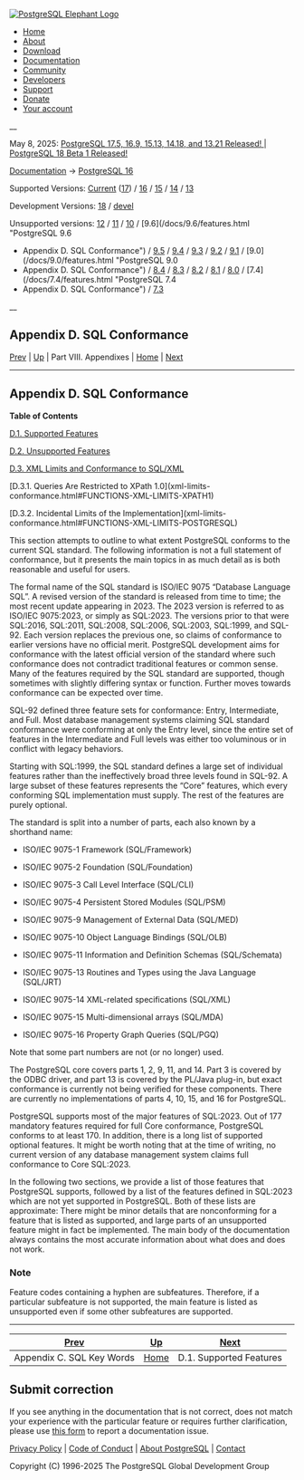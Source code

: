 [ ![PostgreSQL Elephant Logo](/media/img/about/press/elephant.png) ](/)

  * [Home](/ "Home")
  * [About](/about/ "About")
  * [Download](/download/ "Download")
  * [Documentation](/docs/ "Documentation")
  * [Community](/community/ "Community")
  * [Developers](/developer/ "Developers")
  * [Support](/support/ "Support")
  * [Donate](/about/donate/ "Donate")
  * [Your account](/account/ "Your account")

__

May 8, 2025: [ PostgreSQL 17.5, 16.9, 15.13, 14.18, and 13.21 Released! ](/about/news/postgresql-175-169-1513-1418-and-1321-released-3072/) | [ PostgreSQL 18 Beta 1 Released! ](/about/news/postgresql-18-beta-1-released-3070/)

[Documentation](/docs/ "Documentation") -> [PostgreSQL
16](/docs/16/index.html)

Supported Versions: [Current](/docs/current/features.html "PostgreSQL 17 -
Appendix D. SQL Conformance") ([17](/docs/17/features.html "PostgreSQL 17 -
Appendix D. SQL Conformance")) / [16](/docs/16/features.html "PostgreSQL 16 -
Appendix D. SQL Conformance") / [15](/docs/15/features.html "PostgreSQL 15 -
Appendix D. SQL Conformance") / [14](/docs/14/features.html "PostgreSQL 14 -
Appendix D. SQL Conformance") / [13](/docs/13/features.html "PostgreSQL 13 -
Appendix D. SQL Conformance")

Development Versions: [18](/docs/18/features.html "PostgreSQL 18 -
Appendix D. SQL Conformance") / [devel](/docs/devel/features.html "PostgreSQL
devel - Appendix D. SQL Conformance")

Unsupported versions: [12](/docs/12/features.html "PostgreSQL 12 -
Appendix D. SQL Conformance") / [11](/docs/11/features.html "PostgreSQL 11 -
Appendix D. SQL Conformance") / [10](/docs/10/features.html "PostgreSQL 10 -
Appendix D. SQL Conformance") / [9.6](/docs/9.6/features.html "PostgreSQL 9.6
- Appendix D. SQL Conformance") / [9.5](/docs/9.5/features.html "PostgreSQL
9.5 - Appendix D. SQL Conformance") / [9.4](/docs/9.4/features.html
"PostgreSQL 9.4 - Appendix D. SQL Conformance") /
[9.3](/docs/9.3/features.html "PostgreSQL 9.3 - Appendix D. SQL Conformance")
/ [9.2](/docs/9.2/features.html "PostgreSQL 9.2 - Appendix D. SQL
Conformance") / [9.1](/docs/9.1/features.html "PostgreSQL 9.1 -
Appendix D. SQL Conformance") / [9.0](/docs/9.0/features.html "PostgreSQL 9.0
- Appendix D. SQL Conformance") / [8.4](/docs/8.4/features.html "PostgreSQL
8.4 - Appendix D. SQL Conformance") / [8.3](/docs/8.3/features.html
"PostgreSQL 8.3 - Appendix D. SQL Conformance") /
[8.2](/docs/8.2/features.html "PostgreSQL 8.2 - Appendix D. SQL Conformance")
/ [8.1](/docs/8.1/features.html "PostgreSQL 8.1 - Appendix D. SQL
Conformance") / [8.0](/docs/8.0/features.html "PostgreSQL 8.0 -
Appendix D. SQL Conformance") / [7.4](/docs/7.4/features.html "PostgreSQL 7.4
- Appendix D. SQL Conformance") / [7.3](/docs/7.3/features.html "PostgreSQL
7.3 - Appendix D. SQL Conformance")

__

Appendix D. SQL Conformance  
---  
[Prev](sql-keywords-appendix.html "Appendix C. SQL Key Words")  | [Up](appendixes.html "Part VIII. Appendixes") | Part VIII. Appendixes | [Home](index.html "PostgreSQL 16.9 Documentation") |  [Next](features-sql-standard.html "D.1. Supported Features")  
  
* * *

## Appendix D. SQL Conformance

**Table of Contents**

[D.1. Supported Features](features-sql-standard.html)

[D.2. Unsupported Features](unsupported-features-sql-standard.html)

[D.3. XML Limits and Conformance to SQL/XML](xml-limits-conformance.html)

    

[D.3.1. Queries Are Restricted to XPath 1.0](xml-limits-
conformance.html#FUNCTIONS-XML-LIMITS-XPATH1)

[D.3.2. Incidental Limits of the Implementation](xml-limits-
conformance.html#FUNCTIONS-XML-LIMITS-POSTGRESQL)

This section attempts to outline to what extent PostgreSQL conforms to the
current SQL standard. The following information is not a full statement of
conformance, but it presents the main topics in as much detail as is both
reasonable and useful for users.

The formal name of the SQL standard is ISO/IEC 9075 “Database Language SQL”. A
revised version of the standard is released from time to time; the most recent
update appearing in 2023. The 2023 version is referred to as ISO/IEC
9075:2023, or simply as SQL:2023. The versions prior to that were SQL:2016,
SQL:2011, SQL:2008, SQL:2006, SQL:2003, SQL:1999, and SQL-92. Each version
replaces the previous one, so claims of conformance to earlier versions have
no official merit. PostgreSQL development aims for conformance with the latest
official version of the standard where such conformance does not contradict
traditional features or common sense. Many of the features required by the SQL
standard are supported, though sometimes with slightly differing syntax or
function. Further moves towards conformance can be expected over time.

SQL-92 defined three feature sets for conformance: Entry, Intermediate, and
Full. Most database management systems claiming SQL standard conformance were
conforming at only the Entry level, since the entire set of features in the
Intermediate and Full levels was either too voluminous or in conflict with
legacy behaviors.

Starting with SQL:1999, the SQL standard defines a large set of individual
features rather than the ineffectively broad three levels found in SQL-92. A
large subset of these features represents the “Core” features, which every
conforming SQL implementation must supply. The rest of the features are purely
optional.

The standard is split into a number of parts, each also known by a shorthand
name:

  * ISO/IEC 9075-1 Framework (SQL/Framework)

  * ISO/IEC 9075-2 Foundation (SQL/Foundation)

  * ISO/IEC 9075-3 Call Level Interface (SQL/CLI)

  * ISO/IEC 9075-4 Persistent Stored Modules (SQL/PSM)

  * ISO/IEC 9075-9 Management of External Data (SQL/MED)

  * ISO/IEC 9075-10 Object Language Bindings (SQL/OLB)

  * ISO/IEC 9075-11 Information and Definition Schemas (SQL/Schemata)

  * ISO/IEC 9075-13 Routines and Types using the Java Language (SQL/JRT)

  * ISO/IEC 9075-14 XML-related specifications (SQL/XML)

  * ISO/IEC 9075-15 Multi-dimensional arrays (SQL/MDA)

  * ISO/IEC 9075-16 Property Graph Queries (SQL/PGQ)

Note that some part numbers are not (or no longer) used.

The PostgreSQL core covers parts 1, 2, 9, 11, and 14. Part 3 is covered by the
ODBC driver, and part 13 is covered by the PL/Java plug-in, but exact
conformance is currently not being verified for these components. There are
currently no implementations of parts 4, 10, 15, and 16 for PostgreSQL.

PostgreSQL supports most of the major features of SQL:2023. Out of 177
mandatory features required for full Core conformance, PostgreSQL conforms to
at least 170. In addition, there is a long list of supported optional
features. It might be worth noting that at the time of writing, no current
version of any database management system claims full conformance to Core
SQL:2023.

In the following two sections, we provide a list of those features that
PostgreSQL supports, followed by a list of the features defined in SQL:2023
which are not yet supported in PostgreSQL. Both of these lists are
approximate: There might be minor details that are nonconforming for a feature
that is listed as supported, and large parts of an unsupported feature might
in fact be implemented. The main body of the documentation always contains the
most accurate information about what does and does not work.

### Note

Feature codes containing a hyphen are subfeatures. Therefore, if a particular
subfeature is not supported, the main feature is listed as unsupported even if
some other subfeatures are supported.

* * *

[Prev](sql-keywords-appendix.html "Appendix C. SQL Key Words")  | [Up](appendixes.html "Part VIII. Appendixes") |  [Next](features-sql-standard.html "D.1. Supported Features")  
---|---|---  
Appendix C. SQL Key Words  | [Home](index.html "PostgreSQL 16.9 Documentation") |  D.1. Supported Features  
  
## Submit correction

If you see anything in the documentation that is not correct, does not match
your experience with the particular feature or requires further clarification,
please use [this form](/account/comments/new/16/features.html/) to report a
documentation issue.

[Privacy Policy](/about/privacypolicy) | [Code of Conduct](/about/policies/coc/) | [About PostgreSQL](/about/) | [Contact](/about/contact/)  

Copyright (C) 1996-2025 The PostgreSQL Global Development Group


